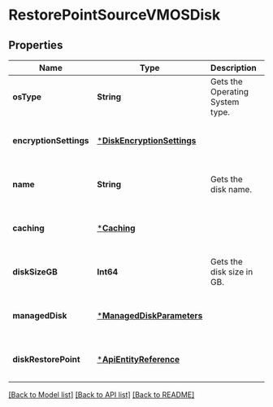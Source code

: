 # RestorePointSourceVMOSDisk


## Properties
Name | Type | Description | Notes
------------ | ------------- | ------------- | -------------
**osType** | **String** | Gets the Operating System type. | [optional] [default to nothing]
**encryptionSettings** | [***DiskEncryptionSettings**](DiskEncryptionSettings.md) |  | [optional] [default to nothing]
**name** | **String** | Gets the disk name. | [optional] [default to nothing]
**caching** | [***Caching**](Caching.md) |  | [optional] [default to nothing]
**diskSizeGB** | **Int64** | Gets the disk size in GB. | [optional] [default to nothing]
**managedDisk** | [***ManagedDiskParameters**](ManagedDiskParameters.md) |  | [optional] [default to nothing]
**diskRestorePoint** | [***ApiEntityReference**](ApiEntityReference.md) |  | [optional] [default to nothing]


[[Back to Model list]](../README.md#models) [[Back to API list]](../README.md#api-endpoints) [[Back to README]](../README.md)


